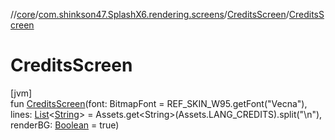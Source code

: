 //[core](../../../index.md)/[com.shinkson47.SplashX6.rendering.screens](../index.md)/[CreditsScreen](index.md)/[CreditsScreen](-credits-screen.md)

# CreditsScreen

[jvm]\
fun [CreditsScreen](-credits-screen.md)(font: BitmapFont = REF_SKIN_W95.getFont("Vecna"), lines: [List](https://kotlinlang.org/api/latest/jvm/stdlib/kotlin.collections/-list/index.html)&lt;[String](https://kotlinlang.org/api/latest/jvm/stdlib/kotlin/-string/index.html)&gt; = Assets.get&lt;String&gt;(Assets.LANG_CREDITS).split("\n"), renderBG: [Boolean](https://kotlinlang.org/api/latest/jvm/stdlib/kotlin/-boolean/index.html) = true)
